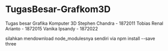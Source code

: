 # TugasBesar-Grafkom3D
Tugas besar Grafika Komputer 3D
Stephen Chandra - 1872011
Tobias Renal Arianto - 1872015
Vanika Ipsandy - 1872022

silahkan mendownload node_modulesnya sendiri via npm install --save three
